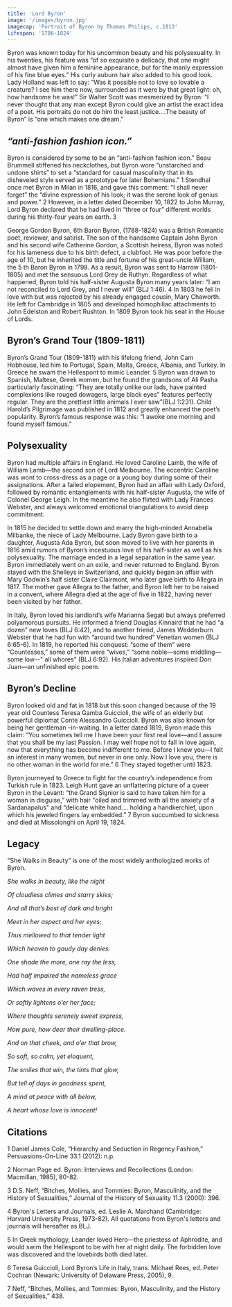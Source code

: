 ```yaml
---
title: 'Lord Byron'
image: '/images/byron.jpg'
imagecap: 'Portrait of Byron by Thomas Philips, c.1813'
lifespan: '1786-1824'
---
```


<!-- @format -->

Byron was known today for his uncommon beauty and his polysexuality. In his twenties, his feature was “of so exquisite a delicacy, that one might almost have given him a feminine appearance, but for the manly expression of his fine blue eyes.” His curly auburn hair also added to his good look. Lady Holland was left to say: “Was it possible not to love so lovable a creature? I see him there now, surrounded as it were by that great light: oh, how handsome he was!” Sir Walter Scott was mesmerized by Byron: “I never thought that any man except Byron could give an artist the exact idea of a poet. His portraits do not do him the least justice….The beauty of Byron” is “one which makes one dream.”

## _“anti-fashion fashion icon.”_

Byron is considered by some to be an “anti-fashion fashion icon.” Beau Brummell stiffened his neckclothes, but Byron wore “unstarched and undone shirts” to set a “standard for casual masculinity that in its disheveled style served as a prototype for later Bohemians.” 1 Stendhal once met Byron in Milan in 1816, and gave this comment: “I shall never forget” the “divine expression of his look; it was the serene look of genius and power.” 2 However, in a letter dated December 10, 1822 to John Murray, Lord Byron declared that he had lived in “three or four” different worlds during his thirty-four years on earth. 3

George Gordon Byron, 6th Baron Byron, (1788-1824) was a British Romantic poet, reviewer, and satirist. The son of the handsome Captain John Byron and his second wife Catherine Gordon, a Scottish heiress, Byron was noted for his lameness due to his birth defect, a clubfoot. He was poor before the age of 10, but he inherited the title and fortune of his great-uncle William, the 5 th Baron Byron in 1798. As a result, Byron was sent to Harrow (1801-1805) and met the sensuous Lord Grey de Ruthyn. Regardless of what happened, Byron told his half-sister Augusta Byron many years later: “I am not reconciled to Lord Grey, and I never will” (BLJ 1:46). 4 In 1803 he fell in love with but was rejected by his already engaged cousin, Mary Chaworth. He left for Cambridge in 1805 and developed homophiliac attachments to John Edelston and Robert Rushton. In 1809 Byron took his seat in the House of Lords.

## Byron’s Grand Tour (1809-1811)

Byron’s Grand Tour (1809-1811) with his lifelong friend, John Cam Hobhouse, led him to Portugal, Spain, Malta, Greece, Albania, and Turkey. In Greece he swam the Hellespont to mimic Leander. 5 Byron was drawn to Spanish, Maltese, Greek women, but he found the grandsons of Ali Pasha particularly fascinating: “They are totally unlike our lads, have painted complexions like rouged dowagers, large black eyes" features perfectly regular. They are the prettiest little animals I ever saw”(BLJ 1:231). Child Harold’s Pilgrimage was published in 1812 and greatly enhanced the poet’s popularity. Byron’s famous response was this: “I awoke one morning and found myself famous.”

## Polysexuality

Byron had multiple affairs in England. He loved Caroline Lamb, the wife of William Lamb—the second son of Lord Melbourne. The eccentric Caroline was wont to cross-dress as a page or a young boy during some of their assignations. After a failed elopement, Byron had an affair with Lady Oxford, followed by romantic entanglements with his half-sister Augusta, the wife of Colonel George Leigh. In the meantime he also flirted with Lady Frances Webster, and always welcomed emotional triangulations to avoid deep commitment.

In 1815 he decided to settle down and marry the high-minded Annabella Milbanke, the niece of Lady Melbourne. Lady Byron gave birth to a daughter, Augusta Ada Byron, but soon moved to live with her parents in 1816 amid rumors of Byron’s incestuous love of his half-sister as well as his polysexuality. The marriage ended in a legal separation in the same year. Byron immediately went on an exile, and never returned to England. Byron stayed with the Shelleys in Switzerland, and quickly began an affair with Mary Godwin’s half sister Claire Clairmont, who later gave birth to Allegra in 1817. The mother gave Allegra to the father, and Byron left her to be raised in a convent, where Allegra died at the age of five in 1822, having never been visited by her father.

In Italy, Byron loved his landlord’s wife Marianna Segati but always preferred polyamorous pursuits. He informed a friend Douglas Kinnaird that he had “a dozen” new loves (BLJ 6:42), and to another friend, James Wedderburn Webster that he had fun with “around two hundred” Venetian women (BLJ 6:65-6). In 1819, he reported his conquest: “some of them” were “Countesses,” some of them were “wives,” “some noble—some middling—some low--" all whores” (BLJ 6:92). His Italian adventures inspired Don Juan—an unfinished epic poem.

## Byron’s Decline

Byron looked old and fat in 1818 but this soon changed because of the 19 year old Countess Teresa Gamba Guiccioli, the wife of an elderly but powerful diplomat Conte Alessandro Guiccioli. Byron was also known for being her gentleman –in-waiting. In a letter dated 1819, Byron made this claim: “You sometimes tell me I have been your first real love—and I assure that you shall be my last Passion. I may well hope not to fall in love again, now that everything has become indifferent to me. Before I knew you—I felt an interest in many women, but never in one only. Now I love you, there is no other woman in the world for me.” 6 They stayed together until 1823.

Byron journeyed to Greece to fight for the country’s independence from Turkish rule in 1823. Leigh Hunt gave an unflattering picture of a queer Byron in the Levant: “the Grand Signior is said to have taken him for a woman in disguise,” with hair "oiled and trimmed with all the anxiety of a Sardanapalus" and “delicate white hand…. holding a handkerchief, upon which his jeweled fingers lay embedded.” 7 Byron succumbed to sickness and died at Missolonghi on April 19, 1824.

## Legacy

“She Walks in Beauty” is one of the most widely anthologized works of Byron.

_She walks in beauty, like the night_

_Of cloudless climes and starry skies;_

_And all that’s best of dark and bright_

_Meet in her aspect and her eyes;_

_Thus mellowed to that tender light_

_Which heaven to gaudy day denies._

_One shade the more, one ray the less,_

_Had half impaired the nameless grace_

_Which waves in every raven tress,_

_Or softly lightens o’er her face;_

_Where thoughts serenely sweet express,_

_How pure, how dear their dwelling-place._

_And on that cheek, and o’er that brow,_

_So soft, so calm, yet eloquent,_

_The smiles that win, the tints that glow,_

_But tell of days in goodness spent,_

_A mind at peace with all below,_

_A heart whose love is innocent!_

## Citations

1 Daniel James Cole, “Hierarchy and Seduction in Regency Fashion,” Persuasions-On-Line 33.1 (2012): n.p.

2 Norman Page ed. Byron: Interviews and Recollections (London: Macmillan, 1985), 80-82.

3 D.S. Neff, “Bitches, Mollies, and Tommies: Byron, Masculinity, and the History of Sexualities,” Journal of the History of Sexuality 11.3 (2000): 396.

4 Byron's Letters and Journals, ed. Leslie A. Marchand (Cambridge: Harvard University Press, 1973-82). All quotations from Byron's letters and journals will hereafter as BLJ.

5 In Greek mythology, Leander loved Hero—the priestess of Aphrodite, and would swim the Hellespont to be with her at night daily. The forbidden love was discovered and the lovebirds both died later.

6 Teresa Guiccioli, Lord Byron’s Life in Italy, trans. Michael Rees, ed. Peter Cochran (Newark: University of Delaware Press, 2005), 9.

7 Neff, “Bitches, Mollies, and Tommies: Byron, Masculinity, and the History of Sexualities,” 438.
